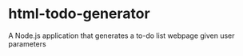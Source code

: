 # html-todo-generator
A Node.js application that generates a to-do list webpage given user parameters

